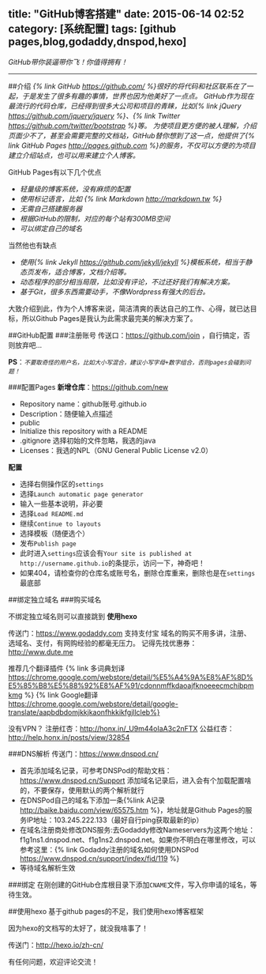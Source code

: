 title: "GitHub博客搭建"
date: 2015-06-14 02:52
category: [系统配置]
tags: [github pages,blog,godaddy,dnspod,hexo]
---

*GitHub带你装逼带你飞！你值得拥有！*

---

##介绍
*{% link GitHub https://github.com/ %}很好的将代码和社区联系在了一起，于是发生了很多有趣的事情，世界也因为他美好了一点点。*
*GitHub作为现在最流行的代码仓库，已经得到很多大公司和项目的青睐，比如{% link jQuery https://github.com/jquery/jquery %}、{% link Twitter https://github.com/twitter/bootstrap %}等。*
*为使项目更方便的被人理解，介绍页面少不了，甚至会需要完整的文档站，GitHub替你想到了这一点，他提供了{% link GitHub Pages http://pages.github.com %}的服务，不仅可以方便的为项目建立介绍站点，也可以用来建立个人博客。*

GitHub Pages有以下几个优点
- *轻量级的博客系统，没有麻烦的配置*
- *使用标记语言，比如 {% link Markdown http://markdown.tw %}*
- *无需自己搭建服务器*
- *根据GitHub的限制，对应的每个站有300MB空间*
- *可以绑定自己的域名*


当然他也有缺点
- *使用{% link Jekyll https://github.com/jekyll/jekyll %}模板系统，相当于静态页发布，适合博客，文档介绍等。*
- *动态程序的部分相当局限，比如没有评论，不过还好我们有解决方案。*
- *基于Git，很多东西需要动手，不像Wordpress有强大的后台。*


大致介绍到此，作为个人博客来说，简洁清爽的表达自己的工作、心得，就已达目标，所以Github Pages是我认为此需求最完美的解决方案了。

##GitHub配置
###注册账号
传送口：https://github.com/join ，自行搞定，否则放弃吧...

**PS**：*`不要取奇怪的用户名，比如大小写混合，建议小写字母+数字组合，否则pages会碰到问题！`*

###配置Pages
**新增仓库**：https://github.com/new
- Repository name：github账号.github.io
- Description：随便输入点描述
- public
- Initialize this repository with a README
- .gitignore 选择初始的文件忽略，我选的java
- Licenses：我选的NPL（GNU General Public License v2.0）

**配置**
- 选择右侧操作区的`settings`
- 选择`Launch automatic page generator`
- 输入一些基本说明，非必要
- 选择`Load README.md`
- 继续`Continue to layouts`
- 选择模板（随便选个）
- 发布`Publish page`
- 此时进入`settings`应该会有`Your site is published at http://username.github.io`的条提示，访问一下，神奇吧！
- 如果404，请检查你的仓库名或账号名，删除仓库重来，删除也是在`settings`最底部
      
##绑定独立域名
###购买域名

不绑定独立域名则可以直接跳到 **使用hexo**

传送门：https://www.godaddy.com 支持支付宝
域名的购买不用多讲，注册、选域名、支付，有网购经验的都毫无压力。
记得先找优惠券：http://www.dute.me

推荐几个翻译插件
{% link 多词典划译 https://chrome.google.com/webstore/detail/%E5%A4%9A%E8%AF%8D%E5%85%B8%E5%88%92%E8%AF%91/cdonnmffkdaoajfknoeeecmchibpmkmg %}
{% link Google翻译 https://chrome.google.com/webstore/detail/google-translate/aapbdbdomjkkjkaonfhkkikfgjllcleb%}

没有VPN？
注册红杏：http://honx.in/_U9m44oIaA3c2nFTX
公益红杏：http://help.honx.in/posts/view/32854 

###DNS解析
传送门：https://www.dnspod.cn/
- 首先添加域名记录，可参考DNSPod的帮助文档：https://www.dnspod.cn/Support
    添加域名记录后，进入会有个加载配置啥的，不要保存，使用默认的两个解析就行
- 在DNSPod自己的域名下添加一条{%link A记录 http://baike.baidu.com/view/65575.htm %}，地址就是Github Pages的服务IP地址：103.245.222.133（最好自行ping获取最新的ip）
- 在域名注册商处修改DNS服务:去Godaddy修改Nameservers为这两个地址：f1g1ns1.dnspod.net、f1g1ns2.dnspod.net。如果你不明白在哪里修改，可以参考这里：{% link Godaddy注册的域名如何使用DNSPod https://www.dnspod.cn/support/index/fid/119 %}
- 等待域名解析生效

###绑定
在刚创建的GitHub仓库根目录下添加`CNAME`文件，写入你申请的域名，等待生效。

##使用hexo
基于github pages的不足，我们使用hexo博客框架

因为hexo的文档写的太好了，就没我啥事了！

传送门：http://hexo.io/zh-cn/




有任何问题，欢迎评论交流！